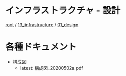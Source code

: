# インフラストラクチャ - 設計

[root](./../../../README.md) 
/ [13_infrastructure](./../README.md) 
/ [01_design](./README.md)

# 各種ドキュメント

* 構成図
  * latest: 構成図_20200502a.pdf
